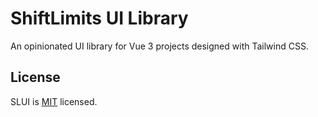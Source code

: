 # ShiftLimits UI Library

An opinionated UI library for Vue 3 projects designed with Tailwind CSS.

## License

SLUI is [MIT](LICENSE) licensed.
